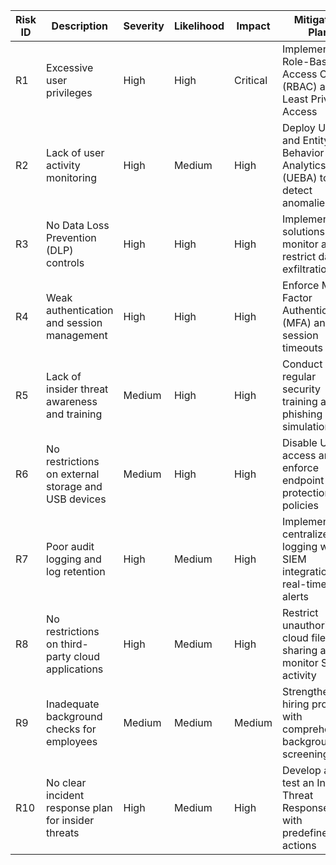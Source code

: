 | Risk ID | Description                                          | Severity | Likelihood | Impact | Mitigation Plan                                        |
|---------|------------------------------------------------------|----------|------------|--------|--------------------------------------------------------|
| R1      | Excessive user privileges                           | High     | High       | Critical | Implement Role-Based Access Control (RBAC) and Least Privilege Access |
| R2      | Lack of user activity monitoring                    | High     | Medium     | High    | Deploy User and Entity Behavior Analytics (UEBA) to detect anomalies |
| R3      | No Data Loss Prevention (DLP) controls              | High     | High       | High    | Implement DLP solutions to monitor and restrict data exfiltration |
| R4      | Weak authentication and session management          | High     | High       | High    | Enforce Multi-Factor Authentication (MFA) and session timeouts |
| R5      | Lack of insider threat awareness and training       | Medium   | High       | High    | Conduct regular security training and phishing simulations |
| R6      | No restrictions on external storage and USB devices | Medium   | High       | High    | Disable USB access and enforce endpoint protection policies |
| R7      | Poor audit logging and log retention                | High     | Medium     | High    | Implement centralized logging with SIEM integration for real-time alerts |
| R8      | No restrictions on third-party cloud applications   | High     | Medium     | High    | Restrict unauthorized cloud file-sharing and monitor SaaS activity |
| R9      | Inadequate background checks for employees          | Medium   | Medium     | Medium  | Strengthen hiring process with comprehensive background screening |
| R10     | No clear incident response plan for insider threats | High     | Medium     | High    | Develop and test an Insider Threat Response Plan with predefined actions |